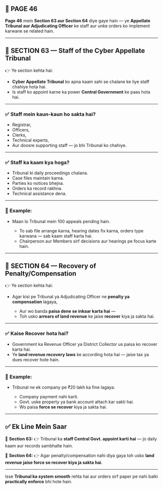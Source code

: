 ## 📄 **PAGE 46**

**Page 46** mein **Section 63 aur Section 64** diye gaye hain — ye **Appellate Tribunal aur Adjudicating Officer** ke staff aur unke orders ko implement karwane se related hain.

---

## 🔹 **SECTION 63 — Staff of the Cyber Appellate Tribunal**

👉 Ye section kehta hai:

* **Cyber Appellate Tribunal** ko apna kaam sahi se chalane ke liye staff chahiye hota hai.
* Is staff ko appoint karne ka power **Central Government** ke paas hota hai.

---

### ✅ **Staff mein kaun-kaun ho sakta hai?**

* Registrar,
* Officers,
* Clerks,
* Technical experts,
* Aur doosre supporting staff — jo bhi Tribunal ko chahiye.

---

### ✅ **Staff ka kaam kya hoga?**

* Tribunal ki daily proceedings chalana.
* Case files maintain karna.
* Parties ko notices bhejna.
* Orders ka record rakhna.
* Technical assistance dena.

---

### 🧩 **Example:**

* Maan lo Tribunal mein 100 appeals pending hain.

  * To sab file arrange karna, hearing dates fix karna, orders type karwana — sab kaam staff karta hai.
  * Chairperson aur Members sirf decisions aur hearings pe focus karte hain.

---

## 🔹 **SECTION 64 — Recovery of Penalty/Compensation**

👉 Ye section kehta hai:

* Agar kisi pe Tribunal ya Adjudicating Officer ne **penalty ya compensation** lagaya,

  * Aur wo banda **paisa dene se inkaar karta hai** —
  * Toh usko **arrears of land revenue** ke jaise **recover** kiya ja sakta hai.

---

### ✅ **Kaise Recover hota hai?**

* Government ka Revenue Officer ya District Collector us paisa ko recover karta hai.
* Ye **land revenue recovery laws** ke according hota hai — jaise tax ya dues recover hote hain.

---

### 🧩 **Example:**

* Tribunal ne ek company pe ₹20 lakh ka fine lagaya.

  * Company payment nahi karti.
  * Govt. uske property ya bank account attach kar sakti hai.
  * Wo paisa **force se recover** kiya ja sakta hai.

---

## ✅ **Ek Line Mein Saar**

📌 **Section 63:**
👉 Tribunal ka **staff Central Govt. appoint karti hai** — jo daily kaam aur records sambhalte hain.

📌 **Section 64:**
👉 Agar penalty/compensation nahi diya gaya toh usko **land revenue jaise force se recover kiya ja sakta hai**.

---

Isse **Tribunal ka system smooth** rehta hai aur orders sirf paper pe nahi balki **practically enforce** bhi hote hain.
